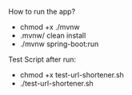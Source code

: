 How to run the app?

- chmod +x ./mvnw
- .mvnw/ clean install
- ./mvnw spring-boot:run


Test Script after run:

- chmod +x test-url-shortener.sh
- ./test-url-shortener.sh

